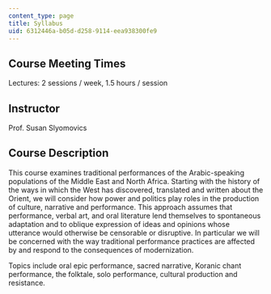 ```yaml
---
content_type: page
title: Syllabus
uid: 6312446a-b05d-d258-9114-eea938300fe9
---
```


Course Meeting Times
--------------------

Lectures: 2 sessions / week, 1.5 hours / session

Instructor
----------

Prof. Susan Slyomovics

Course Description
------------------

This course examines traditional performances of the Arabic-speaking populations of the Middle East and North Africa. Starting with the history of the ways in which the West has discovered, translated and written about the Orient, we will consider how power and politics play roles in the production of culture, narrative and performance. This approach assumes that performance, verbal art, and oral literature lend themselves to spontaneous adaptation and to oblique expression of ideas and opinions whose utterance would otherwise be censorable or disruptive. In particular we will be concerned with the way traditional performance practices are affected by and respond to the consequences of modernization.

Topics include oral epic performance, sacred narrative, Koranic chant performance, the folktale, solo performance, cultural production and resistance.